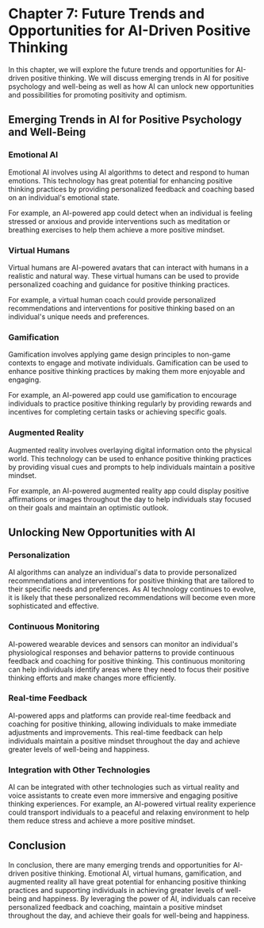 Chapter 7: Future Trends and Opportunities for AI-Driven Positive Thinking
==========================================================================

In this chapter, we will explore the future trends and opportunities for AI-driven positive thinking. We will discuss emerging trends in AI for positive psychology and well-being as well as how AI can unlock new opportunities and possibilities for promoting positivity and optimism.

Emerging Trends in AI for Positive Psychology and Well-Being
------------------------------------------------------------

### Emotional AI

Emotional AI involves using AI algorithms to detect and respond to human emotions. This technology has great potential for enhancing positive thinking practices by providing personalized feedback and coaching based on an individual's emotional state.

For example, an AI-powered app could detect when an individual is feeling stressed or anxious and provide interventions such as meditation or breathing exercises to help them achieve a more positive mindset.

### Virtual Humans

Virtual humans are AI-powered avatars that can interact with humans in a realistic and natural way. These virtual humans can be used to provide personalized coaching and guidance for positive thinking practices.

For example, a virtual human coach could provide personalized recommendations and interventions for positive thinking based on an individual's unique needs and preferences.

### Gamification

Gamification involves applying game design principles to non-game contexts to engage and motivate individuals. Gamification can be used to enhance positive thinking practices by making them more enjoyable and engaging.

For example, an AI-powered app could use gamification to encourage individuals to practice positive thinking regularly by providing rewards and incentives for completing certain tasks or achieving specific goals.

### Augmented Reality

Augmented reality involves overlaying digital information onto the physical world. This technology can be used to enhance positive thinking practices by providing visual cues and prompts to help individuals maintain a positive mindset.

For example, an AI-powered augmented reality app could display positive affirmations or images throughout the day to help individuals stay focused on their goals and maintain an optimistic outlook.

Unlocking New Opportunities with AI
-----------------------------------

### Personalization

AI algorithms can analyze an individual's data to provide personalized recommendations and interventions for positive thinking that are tailored to their specific needs and preferences. As AI technology continues to evolve, it is likely that these personalized recommendations will become even more sophisticated and effective.

### Continuous Monitoring

AI-powered wearable devices and sensors can monitor an individual's physiological responses and behavior patterns to provide continuous feedback and coaching for positive thinking. This continuous monitoring can help individuals identify areas where they need to focus their positive thinking efforts and make changes more efficiently.

### Real-time Feedback

AI-powered apps and platforms can provide real-time feedback and coaching for positive thinking, allowing individuals to make immediate adjustments and improvements. This real-time feedback can help individuals maintain a positive mindset throughout the day and achieve greater levels of well-being and happiness.

### Integration with Other Technologies

AI can be integrated with other technologies such as virtual reality and voice assistants to create even more immersive and engaging positive thinking experiences. For example, an AI-powered virtual reality experience could transport individuals to a peaceful and relaxing environment to help them reduce stress and achieve a more positive mindset.

Conclusion
----------

In conclusion, there are many emerging trends and opportunities for AI-driven positive thinking. Emotional AI, virtual humans, gamification, and augmented reality all have great potential for enhancing positive thinking practices and supporting individuals in achieving greater levels of well-being and happiness. By leveraging the power of AI, individuals can receive personalized feedback and coaching, maintain a positive mindset throughout the day, and achieve their goals for well-being and happiness.
